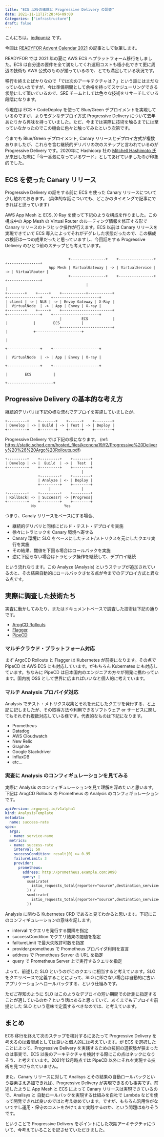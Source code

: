 ```yaml
---
title: "ECS 以後の構成と Progressive Delivery の調査"
date: 2021-11-11T17:28:46+09:00
Categories: ["infrastructure"]
draft: false
---
```

こんにちは。[jedipunkz](https://twitter.com/jedipunkz) です。

今回は [READYFOR Advent Calendar 2021](https://qiita.com/advent-calendar/2021/readyfor) の記事として執筆します。

READYFOR では 2021 年の夏に AWS ECS へプラットフォーム移行をしました。ECS は自分達の要件を全て満たしてくれ運用コストも極小化できて更に周辺の技術も AWS 公式のものが揃っているので、とても満足している状況です。

移行を終えたばかりなので「では次のアーキテクチャは？」という話にはまだなっていないのですが、今は準備期間として余裕を持ってスケジューリングできる状態にして頂いているので、SRE チームとしては色々な技術をリサーチしている段階になります。

今現在は ECS + CodeDeploy を使って Blue/Green デプロイメントを実現しているのですが、よりモダンなデプロイ方式 Progressive Delivery について去年あたりから興味を持っていました。ただ、今までは実際に技術を触るまでには至っていなかったのでこの機会に色々と触ってみたという次第です。

今までも Blue/Green デプロイメント, Canary リリースとデプロイ方式が複数ありましたが、これらを含む継続的デリバリの次のステップと言われているのが Progressive Delivery です。2020年に Hashicorp 社の [Mitchell Hashimoto 氏](https://twitter.com/mitchellh) が来日した際に「今一番気になっているワード」としてあげていましたのが印象的でした。

## ECS を使った Canary リリース

Progressive Delivery の話をする前に ECS を使った Canary リリースについて少し触れておきます。
(具体的な話についても、どこかのタイミングで記事にできればと思っています)

AWS App Mesh と ECS, X-Ray を使って下記のような構成を作りました。この構成中の App Mesh の Virtual Router のルーティング情報を修正する形で Canary リリースのトラヒック操作が行えます。ECS 以前は Canary リリースを実現できていて ECS 導入によってそれがデグレした状態だったので、この構成の検証は一つの成果だったと思っていますし、今回話をする Progressive Delivery のひとつ前のステップとも考えています。

```
                             
                             +----------------+    +----------------+    +---------------+
                    App Mesh | VirtualGateway | -> | VirtualService | -> | VirtualRouter |
                             +----------------+    +----------------+    +---------------+
                                     |                                           |
+--------+    +-----+    +-----------+-----------+                       +---------------+    +---------------------+
| client | -> | NLB | -> | Envoy Gateway | X-Ray |                       |  VirtualNode  | -> | App | Envoy | X-ray | 
+--------+    +-----+    +-----------------------+                       +---------------+    +---------------------+
                         |         ECS           |                               |            |        ECS          |
                         +-----------------------+                               |            +---------------------+
                                                                                 |
                                                                         +---------------+    +---------------------+
                                                                         |  VirtualNode  | -> | App | Envoy | X-ray |
                                                                         +---------------+    +---------------------+
                                                                                              |        ECS          |
                                                                                              +---------------------+
```

## Progressive Delivery の基本的な考え方

継続的デリバリは下記の様な流れでデプロイを実施していましたが、

```
+---------+    +-------+    +------+    +--------+
| Develop | -> | Build | -> | Test | -> | Deploy |
+---------+    +-------+    +------+    +--------+
```

Progressive Delivery では下記の様になります。 (ref: https://static.sched.com/hosted_files/kccncna19/f2/Progressive%20Delivery%20%26%20Argo%20Rollouts.pdf)

```
+---------+    +---------+    +--------+
| Develop | -> |  Build  | -> |  Test  |
+---------+    +---------+    +--------+
                                   |
               +---------+    +--------+
               | Analyze | <- | Deploy |
               +---------+    +--------+
                    |              |
+---------+    +---------+    +--------+
| Rollback| <- | Success?| -> |Progress|
+---------+    +---------+    +--------+
            No             Yes
```

つまり、Canaly リリースをベースにする場合、

- 継続的デリバリと同様にビルド・テスト・デプロイを実施
- 徐々にトラヒックを Canary 環境へ寄せる
- Canary 環境に SLO をベースにしたテスト/メトリクスを元にしたクエリ実行を実施
- その結果、閾値を下回る場合はロールバックを実施
- 逆に下回らない場合はトラヒック操作を継続して、デプロイ継続

という流れなります。この Analyze (Analysis) というステップが追加されているのと、その結果自動的にロールバックさせる点が今までのデプロイ方式と異なる点です。

## 実際に調査した技術たち

実査に動かしてみたり、またはドキュメントベースで調査した技術は下記の通りです。

- [ArogCD Rollouts](https://argoproj.github.io/argo-rollouts/)
- [Flagger](https://flagger.app/)
- [PipeCD](https://pipecd.dev/)

### マルチクラウド・プラットフォーム対応

まず ArgoCD Rollouts と Flagger は Kubernetes が前提になります。その点で PipeCD は AWS ECS にも対応しています。がもちろん Kubernetes にも対応しています。ちなみに PipeCD は日本国内のエンジニアの方々が開発に携わっています。国内初 OSS として世界に広まればいいなと個人的に考えています。

### マルチ Analysis プロバイダ対応

Analysis でテスト・メトリクス収集とそれを元にしたクエリを発行する、と上記に記しましたが、その取得方法や利用できるソフトウェア or サービスに関してもそれぞれ複数対応している様です。代表的なものは下記になります。

- Prometheus
- Datadog
- AWS Cloudwatch
- New Relic
- Graphite
- Google Stackdriver
- InfluxDB
- etc...

### 実査に Analysis のコンフィギュレーションを見てみる

実際に Analysis のコンフィギュレーションを見て理解を深めたいと思います。下記は ArogCD Rollouts の Prometheus の Analysis のコンフィギュレーションです。

```yaml
apiVersion: argoproj.io/v1alpha1
kind: AnalysisTemplate
metadata:
  name: success-rate
spec:
  args:
  - name: service-name
  metrics:
  - name: success-rate
    interval: 5m
    successCondition: result[0] >= 0.95
    failureLimit: 3
    provider:
      prometheus:
        address: http://prometheus.example.com:9090
        query: |
          sum(irate(
            istio_requests_total{reporter="source",destination_service=~"{{args.service-name}}",response_code!~"5.*"}[5m]
          )) / 
          sum(irate(
            istio_requests_total{reporter="source",destination_service=~"{{args.service-name}}"}[5m]
          ))
```

Analysis に関わる Kubernetes CRD であると見てわかると思います。下記にこのコンフィギュレーションの意味を記します。

- interval でクエリを発行する間隔を指定
- successCondition でクエリ結果の閾値を指定
- failtureLimit で最大失敗許可数を指定
- provider.prometheus で Prometheus プロバイダ利用を宣言
- address で Prometheus Server の URL を指定
- query で Prometheus Server 上で実行するクエリを指定

よって、前述した SLO というのがこのクエリに相当すると考えています。SLO をクエリベースで定義することによって、SLO に即さない場合は自動的に古いアプリケーションへロールバックする、という仕組みです。

ただご存知のように SLO はこのようなデプロイの短い期間での計測に指定することが適しているのか？という話はあると思っていて、あくまでもデプロイを前提とした SLO という意味で定義するべきなのでは、と考えています。

## まとめ

ECS 移行を終えて次のステップを検討するにあたって Progressive Delivery を考えるのは着眼点としては良いと個人的には考えています。が ECS を選択したことによって、Progressive Delivery を実践するための技術の選択肢が狭まったのは事実で、ECS 以後のアーキテクチャを検討する際にこの点はネックになりそう、と考えています。2021年12月時点では PipeCD 以外にそれを実現する技術を見つけられていません。

また、Canary リリースに対して Analisys とその結果の自動ロールバックという要素さえ追加できれば、Progressive Delivery が実現できるのも事実です。前述したように App Mesh と ECS によって Canary リリースは実現できているので、Analisys と 自動ロールバックを実現する仕組みを自社で Lambda などを使って開発できれば良いのではと考え始めています。ですが、もちろん汎用性がないですし運用・保守のコストをかけてまで実践するのか、という問題はありそうです。

ということで Progressive Delivery をポイントにした次期アーキテクチャについて、今考えていることを記させていただきました。
